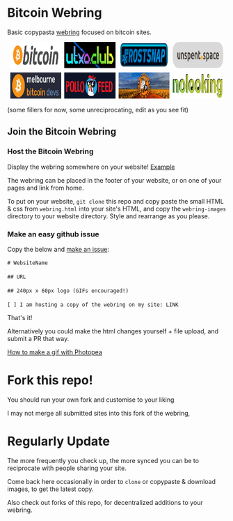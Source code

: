 # Bitcoin Webring

Basic copypasta [webring](https://en.wikipedia.org/wiki/Webring) focused on bitcoin sites.

<html>
    <style>
    .webring-container {
        display: grid;
        grid-template-columns: 1fr 1fr 1fr 1fr;
        grid-gap: 0.5em;
        margin: 0 0.5em;
    }
    @media (max-width: 950px) {
        .webring-container {
        grid-template-columns: repeat(auto-fill, minmax(240px, 1fr));
        }
    }
    .webring-item {
        text-align: center;
    }
    .webring-item img {
        width: 240px;
        height: 60px;
        margin: 0 auto;
    }
    </style>
  <!-- The Bitcoin Webring: https://github.com/nickfarrow/bitcoinwebring -->
  <div class="webring-container">
    <div class="webring-item">
      <a href="https://bitcoin.org/"
        ><img src="webring-img/bitcoinorg.png" alt="bitcoinorg"
      /></a>
    </div>
    <div class="webring-item">
      <a href="https://utxo.club"
        ><img src="webring-img/utxoclub.gif" alt="utxoclub"
      /></a>
    </div>
    <div class="webring-item">
      <a href="https://frostsnap.com/"
        ><img src="webring-img/frostsnap.png" alt="frostsnap"
      /></a>
    </div>
    <div class="webring-item">
      <a href="https://unspent.space/"
        ><img src="webring-img/unspentspace.png" alt="unspentspace"
      /></a>
    </div>
    <div class="webring-item">
      <a href="https://bitdevs.com.au/"
        ><img src="webring-img/melbbitdevs.png" alt="melbbitdevs"
      /></a>
    </div>
    <div class="webring-item">
      <a href="https://pollofeed.com/"
        ><img src="webring-img/pollofeed.png" alt="pollofeed"
      /></a>
    </div>
    <div class="webring-item">
      <a href="https://bitcoinbushbash.info/"
        ><img src="webring-img/bushbash.gif" alt="bitcoinbushbash"
      /></a>
    </div>
    <div class="webring-item">
      <a href="https://nolooking.chaincase.app/"
        ><img src="webring-img/nolooking.gif" alt="nolooking"
      /></a>
    </div>
  </div>
</html>

(some fillers for now, some unreciprocating, edit as you see fit)

## Join the Bitcoin Webring

### Host the Bitcoin Webring

Display the webring somewhere on your website! [Example](https://utxo.club)

The webring can be placed in the footer of your website, or on one of your pages and link from home.

To put on your website, `git clone` this repo and copy paste the small HTML & css from `webring.html` into your site's HTML, and copy the `webring-images` directory to your website directory. Style and rearrange as you please.

### Make an easy github issue

Copy the below and [make an issue](https://github.com/nickfarrow/bitcoinwebring/issues/new/choose):

```
# WebsiteName

## URL

## 240px x 60px logo (GIFs encouraged!)

[ ] I am hosting a copy of the webring on my site: LINK
```

That's it!

Alternatively you could make the html changes yourself + file upload, and submit a PR that way.

[How to make a gif with Photopea](https://www.youtube.com/watch?v=jJ5uHjEG4Ko)

# Fork this repo!

You should run your own fork and customise to your liking

I may not merge all submitted sites into this fork of the webring,

# Regularly Update

The more frequently you check up, the more synced you can be to reciprocate with people sharing your site.

Come back here occasionally in order to `clone` or copypaste & download images, to get the latest copy.

Also check out forks of this repo, for decentralized additions to your webring.
